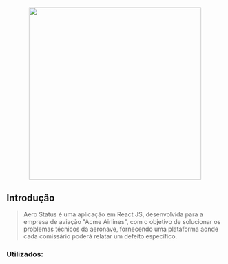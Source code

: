<h1 align="center">
<img src="https://i.imgur.com/DPXjaGF.png" width="400px">

## Introdução
> Aero Status é uma aplicação em React JS, desenvolvida para a empresa de aviação "Acme Airlines", com o objetivo de solucionar os problemas técnicos da aeronave, fornecendo uma plataforma aonde cada comissário poderá relatar um defeito específico.

### Utilizados: 

